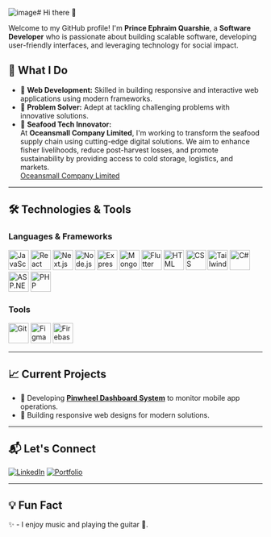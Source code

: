 ![image](https://github.com/user-attachments/assets/648b09db-f544-4b52-b609-2c38ad64f9eb)# Hi there 👋

Welcome to my GitHub profile! I'm **Prince Ephraim Quarshie**, a **Software Developer** who is passionate about building scalable software, developing user-friendly interfaces, and leveraging technology for social impact.

## 🌟 What I Do
- 🚀 **Web Development:** Skilled in building responsive and interactive web applications using modern frameworks.
- 🧠 **Problem Solver:** Adept at tackling challenging problems with innovative solutions.
- 🦐 **Seafood Tech Innovator:**  
  At **Oceansmall Company Limited**, I'm working to transform the seafood supply chain using cutting-edge digital solutions. We aim to enhance fisher livelihoods, reduce post-harvest losses, and promote sustainability by providing access to cold storage, logistics, and markets.  
  [Oceansmall Company Limited](https://www.theoceansmall.com/)

---

## 🛠️ Technologies & Tools
### Languages & Frameworks
<p align="left"> 
  <img src="https://cdn.jsdelivr.net/gh/devicons/devicon/icons/javascript/javascript-original.svg" alt="JavaScript" width="40" height="40" /> 
  <img src="https://cdn.jsdelivr.net/gh/devicons/devicon/icons/react/react-original.svg" alt="React" width="40" height="40" /> 
  <img src="https://cdn.jsdelivr.net/gh/devicons/devicon/icons/nextjs/nextjs-original.svg" alt="Next.js" width="40" height="40" /> 
  <img src="https://cdn.jsdelivr.net/gh/devicons/devicon/icons/nodejs/nodejs-original.svg" alt="Node.js" width="40" height="40" /> 
  <img src="https://cdn.jsdelivr.net/gh/devicons/devicon/icons/express/express-original.svg" alt="Express.js" width="40" height="40" />
  <img src="https://cdn.jsdelivr.net/gh/devicons/devicon/icons/mongodb/mongodb-original.svg" alt="MongoDB" width="40" height="40" /> 
  <img src="https://cdn.jsdelivr.net/gh/devicons/devicon/icons/flutter/flutter-original.svg" alt="Flutter" width="40" height="40" /> 
  <img src="https://cdn.jsdelivr.net/gh/devicons/devicon/icons/html5/html5-original.svg" alt="HTML" width="40" height="40" /> 
  <img src="https://cdn.jsdelivr.net/gh/devicons/devicon/icons/css3/css3-original.svg" alt="CSS" width="40" height="40" /> 
  <img src="https://upload.wikimedia.org/wikipedia/commons/thumb/d/d5/Tailwind_CSS_Logo.svg/2560px-Tailwind_CSS_Logo.svg.png" alt="Tailwind CSS" width="40" height="40" /> 
  <img src="https://cdn.jsdelivr.net/gh/devicons/devicon/icons/csharp/csharp-original.svg" alt="C#" width="40" height="40" /> 
  <img src="https://cdn.jsdelivr.net/gh/devicons/devicon/icons/dotnetcore/dotnetcore-original.svg" alt="ASP.NET Core" width="40" height="40" /> 
  <img src="https://cdn.jsdelivr.net/gh/devicons/devicon/icons/php/php-original.svg" alt="PHP" width="40" height="40" />
</p>

### Tools
<p align="left">
  <img src="https://cdn.jsdelivr.net/gh/devicons/devicon/icons/git/git-original.svg" alt="Git" width="40" height="40" />
  <img src="https://cdn.jsdelivr.net/gh/devicons/devicon/icons/figma/figma-original.svg" alt="Figma" width="40" height="40" />
  <img src="https://cdn.jsdelivr.net/gh/devicons/devicon/icons/firebase/firebase-plain.svg" alt="Firebase" width="40" height="40" />
</p>

---

## 📈 Current Projects
- 🌱 Developing [**Pinwheel Dashboard System**](#) to monitor mobile app operations.
- 🧩 Building responsive web designs for modern solutions.

---

## 📬 Let's Connect
<p align="left">
  <a href="https://linkedin.com/in/your-profile"><img src="https://img.shields.io/badge/LinkedIn-0077B5?logo=linkedin&logoColor=white&style=for-the-badge" alt="LinkedIn" /></a>
  <a href="https://my-portfolio-f3614e.netlify.app/"><img src="https://img.shields.io/badge/Portfolio-24292e?logo=github&logoColor=white&style=for-the-badge" alt="Portfolio" /></a>
</p>

---

## 💡 Fun Fact
✨ - I enjoy music and playing the guitar 🎸.
